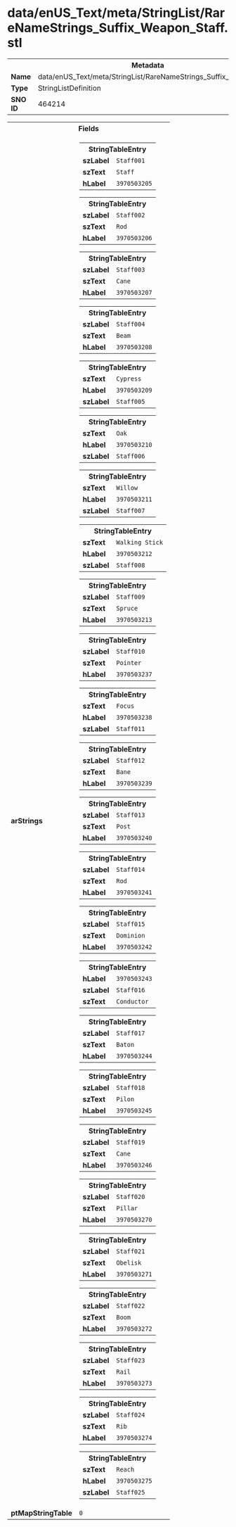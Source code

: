 <h1>data/enUS_Text/meta/StringList/RareNameStrings_Suffix_Weapon_Staff.stl</h1><table><tr><th colspan="100%">Metadata</th></tr><tr><td><b>Name</b></td><td>data/enUS_Text/meta/StringList/RareNameStrings_Suffix_Weapon_Staff.stl</td></tr><tr><td><b>Type</b></td><td>StringListDefinition</td></tr><tr><td><b>SNO ID</b></td><td>464214</td></tr></table>

<table><tr><th colspan="100%">Fields</th></tr><tr><td><b>arStrings</b></td><td><table><tr><th colspan="100%">StringTableEntry</th></tr><tr><td><b>szLabel</b></td><td><code>Staff001</code></td></tr><tr><td><b>szText</b></td><td><code>Staff</code></td></tr><tr><td><b>hLabel</b></td><td><code>3970503205</code></td></tr></table>


<table><tr><th colspan="100%">StringTableEntry</th></tr><tr><td><b>szLabel</b></td><td><code>Staff002</code></td></tr><tr><td><b>szText</b></td><td><code>Rod</code></td></tr><tr><td><b>hLabel</b></td><td><code>3970503206</code></td></tr></table>


<table><tr><th colspan="100%">StringTableEntry</th></tr><tr><td><b>szLabel</b></td><td><code>Staff003</code></td></tr><tr><td><b>szText</b></td><td><code>Cane</code></td></tr><tr><td><b>hLabel</b></td><td><code>3970503207</code></td></tr></table>


<table><tr><th colspan="100%">StringTableEntry</th></tr><tr><td><b>szLabel</b></td><td><code>Staff004</code></td></tr><tr><td><b>szText</b></td><td><code>Beam</code></td></tr><tr><td><b>hLabel</b></td><td><code>3970503208</code></td></tr></table>


<table><tr><th colspan="100%">StringTableEntry</th></tr><tr><td><b>szText</b></td><td><code>Cypress</code></td></tr><tr><td><b>hLabel</b></td><td><code>3970503209</code></td></tr><tr><td><b>szLabel</b></td><td><code>Staff005</code></td></tr></table>


<table><tr><th colspan="100%">StringTableEntry</th></tr><tr><td><b>szText</b></td><td><code>Oak</code></td></tr><tr><td><b>hLabel</b></td><td><code>3970503210</code></td></tr><tr><td><b>szLabel</b></td><td><code>Staff006</code></td></tr></table>


<table><tr><th colspan="100%">StringTableEntry</th></tr><tr><td><b>szText</b></td><td><code>Willow</code></td></tr><tr><td><b>hLabel</b></td><td><code>3970503211</code></td></tr><tr><td><b>szLabel</b></td><td><code>Staff007</code></td></tr></table>


<table><tr><th colspan="100%">StringTableEntry</th></tr><tr><td><b>szText</b></td><td><code>Walking Stick</code></td></tr><tr><td><b>hLabel</b></td><td><code>3970503212</code></td></tr><tr><td><b>szLabel</b></td><td><code>Staff008</code></td></tr></table>


<table><tr><th colspan="100%">StringTableEntry</th></tr><tr><td><b>szLabel</b></td><td><code>Staff009</code></td></tr><tr><td><b>szText</b></td><td><code>Spruce</code></td></tr><tr><td><b>hLabel</b></td><td><code>3970503213</code></td></tr></table>


<table><tr><th colspan="100%">StringTableEntry</th></tr><tr><td><b>szLabel</b></td><td><code>Staff010</code></td></tr><tr><td><b>szText</b></td><td><code>Pointer</code></td></tr><tr><td><b>hLabel</b></td><td><code>3970503237</code></td></tr></table>


<table><tr><th colspan="100%">StringTableEntry</th></tr><tr><td><b>szText</b></td><td><code>Focus</code></td></tr><tr><td><b>hLabel</b></td><td><code>3970503238</code></td></tr><tr><td><b>szLabel</b></td><td><code>Staff011</code></td></tr></table>


<table><tr><th colspan="100%">StringTableEntry</th></tr><tr><td><b>szLabel</b></td><td><code>Staff012</code></td></tr><tr><td><b>szText</b></td><td><code>Bane</code></td></tr><tr><td><b>hLabel</b></td><td><code>3970503239</code></td></tr></table>


<table><tr><th colspan="100%">StringTableEntry</th></tr><tr><td><b>szLabel</b></td><td><code>Staff013</code></td></tr><tr><td><b>szText</b></td><td><code>Post</code></td></tr><tr><td><b>hLabel</b></td><td><code>3970503240</code></td></tr></table>


<table><tr><th colspan="100%">StringTableEntry</th></tr><tr><td><b>szLabel</b></td><td><code>Staff014</code></td></tr><tr><td><b>szText</b></td><td><code>Rod</code></td></tr><tr><td><b>hLabel</b></td><td><code>3970503241</code></td></tr></table>


<table><tr><th colspan="100%">StringTableEntry</th></tr><tr><td><b>szLabel</b></td><td><code>Staff015</code></td></tr><tr><td><b>szText</b></td><td><code>Dominion</code></td></tr><tr><td><b>hLabel</b></td><td><code>3970503242</code></td></tr></table>


<table><tr><th colspan="100%">StringTableEntry</th></tr><tr><td><b>hLabel</b></td><td><code>3970503243</code></td></tr><tr><td><b>szLabel</b></td><td><code>Staff016</code></td></tr><tr><td><b>szText</b></td><td><code>Conductor</code></td></tr></table>


<table><tr><th colspan="100%">StringTableEntry</th></tr><tr><td><b>szLabel</b></td><td><code>Staff017</code></td></tr><tr><td><b>szText</b></td><td><code>Baton</code></td></tr><tr><td><b>hLabel</b></td><td><code>3970503244</code></td></tr></table>


<table><tr><th colspan="100%">StringTableEntry</th></tr><tr><td><b>szLabel</b></td><td><code>Staff018</code></td></tr><tr><td><b>szText</b></td><td><code>Pilon</code></td></tr><tr><td><b>hLabel</b></td><td><code>3970503245</code></td></tr></table>


<table><tr><th colspan="100%">StringTableEntry</th></tr><tr><td><b>szLabel</b></td><td><code>Staff019</code></td></tr><tr><td><b>szText</b></td><td><code>Cane</code></td></tr><tr><td><b>hLabel</b></td><td><code>3970503246</code></td></tr></table>


<table><tr><th colspan="100%">StringTableEntry</th></tr><tr><td><b>szLabel</b></td><td><code>Staff020</code></td></tr><tr><td><b>szText</b></td><td><code>Pillar</code></td></tr><tr><td><b>hLabel</b></td><td><code>3970503270</code></td></tr></table>


<table><tr><th colspan="100%">StringTableEntry</th></tr><tr><td><b>szLabel</b></td><td><code>Staff021</code></td></tr><tr><td><b>szText</b></td><td><code>Obelisk</code></td></tr><tr><td><b>hLabel</b></td><td><code>3970503271</code></td></tr></table>


<table><tr><th colspan="100%">StringTableEntry</th></tr><tr><td><b>szLabel</b></td><td><code>Staff022</code></td></tr><tr><td><b>szText</b></td><td><code>Boom</code></td></tr><tr><td><b>hLabel</b></td><td><code>3970503272</code></td></tr></table>


<table><tr><th colspan="100%">StringTableEntry</th></tr><tr><td><b>szLabel</b></td><td><code>Staff023</code></td></tr><tr><td><b>szText</b></td><td><code>Rail</code></td></tr><tr><td><b>hLabel</b></td><td><code>3970503273</code></td></tr></table>


<table><tr><th colspan="100%">StringTableEntry</th></tr><tr><td><b>szLabel</b></td><td><code>Staff024</code></td></tr><tr><td><b>szText</b></td><td><code>Rib</code></td></tr><tr><td><b>hLabel</b></td><td><code>3970503274</code></td></tr></table>


<table><tr><th colspan="100%">StringTableEntry</th></tr><tr><td><b>szText</b></td><td><code>Reach</code></td></tr><tr><td><b>hLabel</b></td><td><code>3970503275</code></td></tr><tr><td><b>szLabel</b></td><td><code>Staff025</code></td></tr></table>


</td></tr><tr><td><b>ptMapStringTable</b></td><td><code>0</code></td></tr></table>

